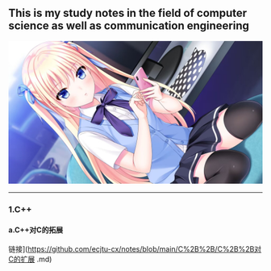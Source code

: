 ## This is my study notes in the field of computer science as well as communication engineering

![](README.assets/1.jpg)

------



### 1.C++

#### a.C++对C的拓展 

链接](https://github.com/ecjtu-cx/notes/blob/main/C%2B%2B/C%2B%2B对C的扩展 .md)


